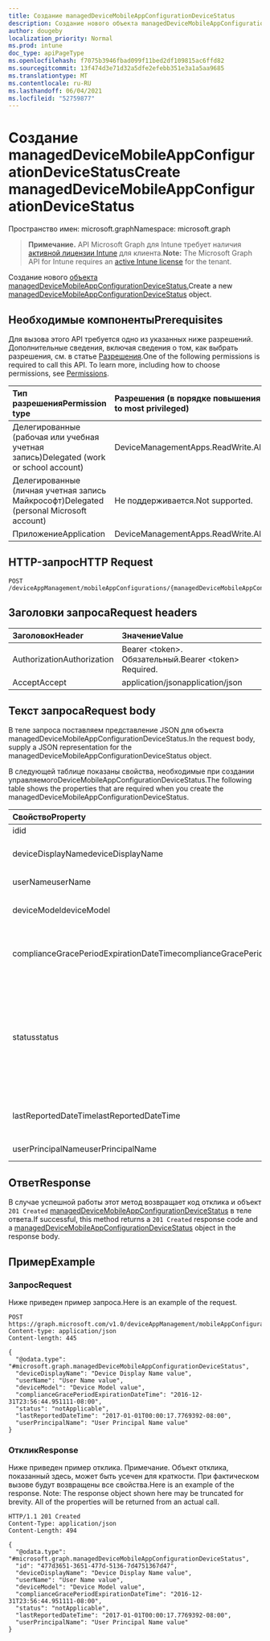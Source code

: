 ```yaml
---
title: Создание managedDeviceMobileAppConfigurationDeviceStatus
description: Создание нового объекта managedDeviceMobileAppConfigurationDeviceStatus.
author: dougeby
localization_priority: Normal
ms.prod: intune
doc_type: apiPageType
ms.openlocfilehash: f7075b3946fbad099f11bed2df109815ac6ffd82
ms.sourcegitcommit: 13f474d3e71d32a5dfe2efebb351e3a1a5aa9685
ms.translationtype: MT
ms.contentlocale: ru-RU
ms.lasthandoff: 06/04/2021
ms.locfileid: "52759877"
---
```

# <a name="create-manageddevicemobileappconfigurationdevicestatus"></a><span data-ttu-id="1c59f-103">Создание managedDeviceMobileAppConfigurationDeviceStatus</span><span class="sxs-lookup"><span data-stu-id="1c59f-103">Create managedDeviceMobileAppConfigurationDeviceStatus</span></span>

<span data-ttu-id="1c59f-104">Пространство имен: microsoft.graph</span><span class="sxs-lookup"><span data-stu-id="1c59f-104">Namespace: microsoft.graph</span></span>

> <span data-ttu-id="1c59f-105">**Примечание.** API Microsoft Graph для Intune требует наличия [активной лицензии Intune](https://go.microsoft.com/fwlink/?linkid=839381) для клиента.</span><span class="sxs-lookup"><span data-stu-id="1c59f-105">**Note:** The Microsoft Graph API for Intune requires an [active Intune license](https://go.microsoft.com/fwlink/?linkid=839381) for the tenant.</span></span>

<span data-ttu-id="1c59f-106">Создание нового [объекта managedDeviceMobileAppConfigurationDeviceStatus.](../resources/intune-apps-manageddevicemobileappconfigurationdevicestatus.md)</span><span class="sxs-lookup"><span data-stu-id="1c59f-106">Create a new [managedDeviceMobileAppConfigurationDeviceStatus](../resources/intune-apps-manageddevicemobileappconfigurationdevicestatus.md) object.</span></span>

## <a name="prerequisites"></a><span data-ttu-id="1c59f-107">Необходимые компоненты</span><span class="sxs-lookup"><span data-stu-id="1c59f-107">Prerequisites</span></span>
<span data-ttu-id="1c59f-p101">Для вызова этого API требуется одно из указанных ниже разрешений. Дополнительные сведения, включая сведения о том, как выбрать разрешения, см. в статье [Разрешения](/graph/permissions-reference).</span><span class="sxs-lookup"><span data-stu-id="1c59f-p101">One of the following permissions is required to call this API. To learn more, including how to choose permissions, see [Permissions](/graph/permissions-reference).</span></span>

|<span data-ttu-id="1c59f-110">Тип разрешения</span><span class="sxs-lookup"><span data-stu-id="1c59f-110">Permission type</span></span>|<span data-ttu-id="1c59f-111">Разрешения (в порядке повышения привилегий)</span><span class="sxs-lookup"><span data-stu-id="1c59f-111">Permissions (from least to most privileged)</span></span>|
|:---|:---|
|<span data-ttu-id="1c59f-112">Делегированные (рабочая или учебная учетная запись)</span><span class="sxs-lookup"><span data-stu-id="1c59f-112">Delegated (work or school account)</span></span>|<span data-ttu-id="1c59f-113">DeviceManagementApps.ReadWrite.All</span><span class="sxs-lookup"><span data-stu-id="1c59f-113">DeviceManagementApps.ReadWrite.All</span></span>|
|<span data-ttu-id="1c59f-114">Делегированные (личная учетная запись Майкрософт)</span><span class="sxs-lookup"><span data-stu-id="1c59f-114">Delegated (personal Microsoft account)</span></span>|<span data-ttu-id="1c59f-115">Не поддерживается.</span><span class="sxs-lookup"><span data-stu-id="1c59f-115">Not supported.</span></span>|
|<span data-ttu-id="1c59f-116">Приложение</span><span class="sxs-lookup"><span data-stu-id="1c59f-116">Application</span></span>|<span data-ttu-id="1c59f-117">DeviceManagementApps.ReadWrite.All</span><span class="sxs-lookup"><span data-stu-id="1c59f-117">DeviceManagementApps.ReadWrite.All</span></span>|

## <a name="http-request"></a><span data-ttu-id="1c59f-118">HTTP-запрос</span><span class="sxs-lookup"><span data-stu-id="1c59f-118">HTTP Request</span></span>
<!-- {
  "blockType": "ignored"
}
-->
``` http
POST /deviceAppManagement/mobileAppConfigurations/{managedDeviceMobileAppConfigurationId}/deviceStatuses
```

## <a name="request-headers"></a><span data-ttu-id="1c59f-119">Заголовки запроса</span><span class="sxs-lookup"><span data-stu-id="1c59f-119">Request headers</span></span>
|<span data-ttu-id="1c59f-120">Заголовок</span><span class="sxs-lookup"><span data-stu-id="1c59f-120">Header</span></span>|<span data-ttu-id="1c59f-121">Значение</span><span class="sxs-lookup"><span data-stu-id="1c59f-121">Value</span></span>|
|:---|:---|
|<span data-ttu-id="1c59f-122">Authorization</span><span class="sxs-lookup"><span data-stu-id="1c59f-122">Authorization</span></span>|<span data-ttu-id="1c59f-123">Bearer &lt;token&gt;. Обязательный.</span><span class="sxs-lookup"><span data-stu-id="1c59f-123">Bearer &lt;token&gt; Required.</span></span>|
|<span data-ttu-id="1c59f-124">Accept</span><span class="sxs-lookup"><span data-stu-id="1c59f-124">Accept</span></span>|<span data-ttu-id="1c59f-125">application/json</span><span class="sxs-lookup"><span data-stu-id="1c59f-125">application/json</span></span>|

## <a name="request-body"></a><span data-ttu-id="1c59f-126">Текст запроса</span><span class="sxs-lookup"><span data-stu-id="1c59f-126">Request body</span></span>
<span data-ttu-id="1c59f-127">В теле запроса поставляем представление JSON для объекта managedDeviceMobileAppConfigurationDeviceStatus.</span><span class="sxs-lookup"><span data-stu-id="1c59f-127">In the request body, supply a JSON representation for the managedDeviceMobileAppConfigurationDeviceStatus object.</span></span>

<span data-ttu-id="1c59f-128">В следующей таблице показаны свойства, необходимые при создании управляемогоDeviceMobileAppConfigurationDeviceStatus.</span><span class="sxs-lookup"><span data-stu-id="1c59f-128">The following table shows the properties that are required when you create the managedDeviceMobileAppConfigurationDeviceStatus.</span></span>

|<span data-ttu-id="1c59f-129">Свойство</span><span class="sxs-lookup"><span data-stu-id="1c59f-129">Property</span></span>|<span data-ttu-id="1c59f-130">Тип</span><span class="sxs-lookup"><span data-stu-id="1c59f-130">Type</span></span>|<span data-ttu-id="1c59f-131">Описание</span><span class="sxs-lookup"><span data-stu-id="1c59f-131">Description</span></span>|
|:---|:---|:---|
|<span data-ttu-id="1c59f-132">id</span><span class="sxs-lookup"><span data-stu-id="1c59f-132">id</span></span>|<span data-ttu-id="1c59f-133">String</span><span class="sxs-lookup"><span data-stu-id="1c59f-133">String</span></span>|<span data-ttu-id="1c59f-134">Ключ объекта.</span><span class="sxs-lookup"><span data-stu-id="1c59f-134">Key of the entity.</span></span>|
|<span data-ttu-id="1c59f-135">deviceDisplayName</span><span class="sxs-lookup"><span data-stu-id="1c59f-135">deviceDisplayName</span></span>|<span data-ttu-id="1c59f-136">String</span><span class="sxs-lookup"><span data-stu-id="1c59f-136">String</span></span>|<span data-ttu-id="1c59f-137">Имя устройства в объекте DevicePolicyStatus.</span><span class="sxs-lookup"><span data-stu-id="1c59f-137">Device name of the DevicePolicyStatus.</span></span>|
|<span data-ttu-id="1c59f-138">userName</span><span class="sxs-lookup"><span data-stu-id="1c59f-138">userName</span></span>|<span data-ttu-id="1c59f-139">String</span><span class="sxs-lookup"><span data-stu-id="1c59f-139">String</span></span>|<span data-ttu-id="1c59f-140">Имя пользователя в отчете</span><span class="sxs-lookup"><span data-stu-id="1c59f-140">The User Name that is being reported</span></span>|
|<span data-ttu-id="1c59f-141">deviceModel</span><span class="sxs-lookup"><span data-stu-id="1c59f-141">deviceModel</span></span>|<span data-ttu-id="1c59f-142">String</span><span class="sxs-lookup"><span data-stu-id="1c59f-142">String</span></span>|<span data-ttu-id="1c59f-143">Модель устройства в отчете</span><span class="sxs-lookup"><span data-stu-id="1c59f-143">The device model that is being reported</span></span>|
|<span data-ttu-id="1c59f-144">complianceGracePeriodExpirationDateTime</span><span class="sxs-lookup"><span data-stu-id="1c59f-144">complianceGracePeriodExpirationDateTime</span></span>|<span data-ttu-id="1c59f-145">DateTimeOffset</span><span class="sxs-lookup"><span data-stu-id="1c59f-145">DateTimeOffset</span></span>|<span data-ttu-id="1c59f-146">Дата и время, когда истекает период отсрочки применения политик на устройстве.</span><span class="sxs-lookup"><span data-stu-id="1c59f-146">The DateTime when device compliance grace period expires</span></span>|
|<span data-ttu-id="1c59f-147">status</span><span class="sxs-lookup"><span data-stu-id="1c59f-147">status</span></span>|[<span data-ttu-id="1c59f-148">complianceStatus</span><span class="sxs-lookup"><span data-stu-id="1c59f-148">complianceStatus</span></span>](../resources/intune-shared-compliancestatus.md)|<span data-ttu-id="1c59f-149">Состояние соответствия требованиям для отчета о политике.</span><span class="sxs-lookup"><span data-stu-id="1c59f-149">Compliance status of the policy report.</span></span> <span data-ttu-id="1c59f-150">Возможные значения: `unknown`, `notApplicable`, `compliant`, `remediated`, `nonCompliant`, `error`, `conflict`, `notAssigned`.</span><span class="sxs-lookup"><span data-stu-id="1c59f-150">Possible values are: `unknown`, `notApplicable`, `compliant`, `remediated`, `nonCompliant`, `error`, `conflict`, `notAssigned`.</span></span>|
|<span data-ttu-id="1c59f-151">lastReportedDateTime</span><span class="sxs-lookup"><span data-stu-id="1c59f-151">lastReportedDateTime</span></span>|<span data-ttu-id="1c59f-152">DateTimeOffset</span><span class="sxs-lookup"><span data-stu-id="1c59f-152">DateTimeOffset</span></span>|<span data-ttu-id="1c59f-153">Дата и время последнего изменения отчета о политике.</span><span class="sxs-lookup"><span data-stu-id="1c59f-153">Last modified date time of the policy report.</span></span>|
|<span data-ttu-id="1c59f-154">userPrincipalName</span><span class="sxs-lookup"><span data-stu-id="1c59f-154">userPrincipalName</span></span>|<span data-ttu-id="1c59f-155">String</span><span class="sxs-lookup"><span data-stu-id="1c59f-155">String</span></span>|<span data-ttu-id="1c59f-156">Имя участника-пользователя.</span><span class="sxs-lookup"><span data-stu-id="1c59f-156">UserPrincipalName.</span></span>|



## <a name="response"></a><span data-ttu-id="1c59f-157">Ответ</span><span class="sxs-lookup"><span data-stu-id="1c59f-157">Response</span></span>
<span data-ttu-id="1c59f-158">В случае успешной работы этот метод возвращает код отклика и объект `201 Created` [managedDeviceMobileAppConfigurationDeviceStatus](../resources/intune-apps-manageddevicemobileappconfigurationdevicestatus.md) в теле ответа.</span><span class="sxs-lookup"><span data-stu-id="1c59f-158">If successful, this method returns a `201 Created` response code and a [managedDeviceMobileAppConfigurationDeviceStatus](../resources/intune-apps-manageddevicemobileappconfigurationdevicestatus.md) object in the response body.</span></span>

## <a name="example"></a><span data-ttu-id="1c59f-159">Пример</span><span class="sxs-lookup"><span data-stu-id="1c59f-159">Example</span></span>

### <a name="request"></a><span data-ttu-id="1c59f-160">Запрос</span><span class="sxs-lookup"><span data-stu-id="1c59f-160">Request</span></span>
<span data-ttu-id="1c59f-161">Ниже приведен пример запроса.</span><span class="sxs-lookup"><span data-stu-id="1c59f-161">Here is an example of the request.</span></span>
``` http
POST https://graph.microsoft.com/v1.0/deviceAppManagement/mobileAppConfigurations/{managedDeviceMobileAppConfigurationId}/deviceStatuses
Content-type: application/json
Content-length: 445

{
  "@odata.type": "#microsoft.graph.managedDeviceMobileAppConfigurationDeviceStatus",
  "deviceDisplayName": "Device Display Name value",
  "userName": "User Name value",
  "deviceModel": "Device Model value",
  "complianceGracePeriodExpirationDateTime": "2016-12-31T23:56:44.951111-08:00",
  "status": "notApplicable",
  "lastReportedDateTime": "2017-01-01T00:00:17.7769392-08:00",
  "userPrincipalName": "User Principal Name value"
}
```

### <a name="response"></a><span data-ttu-id="1c59f-162">Отклик</span><span class="sxs-lookup"><span data-stu-id="1c59f-162">Response</span></span>
<span data-ttu-id="1c59f-p103">Ниже приведен пример отклика. Примечание. Объект отклика, показанный здесь, может быть усечен для краткости. При фактическом вызове будут возвращены все свойства.</span><span class="sxs-lookup"><span data-stu-id="1c59f-p103">Here is an example of the response. Note: The response object shown here may be truncated for brevity. All of the properties will be returned from an actual call.</span></span>
``` http
HTTP/1.1 201 Created
Content-Type: application/json
Content-Length: 494

{
  "@odata.type": "#microsoft.graph.managedDeviceMobileAppConfigurationDeviceStatus",
  "id": "477d3651-3651-477d-5136-7d4751367d47",
  "deviceDisplayName": "Device Display Name value",
  "userName": "User Name value",
  "deviceModel": "Device Model value",
  "complianceGracePeriodExpirationDateTime": "2016-12-31T23:56:44.951111-08:00",
  "status": "notApplicable",
  "lastReportedDateTime": "2017-01-01T00:00:17.7769392-08:00",
  "userPrincipalName": "User Principal Name value"
}
```




